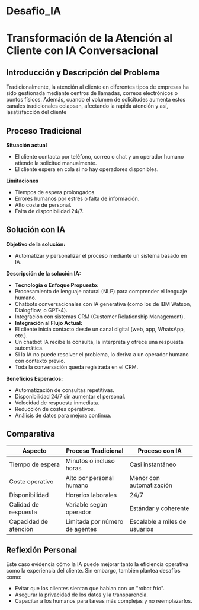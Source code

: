 # Desafio_IA

# Transformación de la Atención al Cliente con IA Conversacional

## Introducción y Descripción del Problema

Tradicionalmente, la atención al cliente en diferentes tipos de empresas ha sido gestionada mediante centros de llamadas, correos electrónicos o puntos físicos.
Además, cuando el volumen de solicitudes aumenta estos canales tradicionales colapsan, afectando la rapida atención y así, lasatisfacción del cliente

## Proceso Tradicional
**Situación actual**
- El cliente contacta por teléfono, correo o chat y un operador humano atiende la solicitud manualmente.
- El cliente espera en cola si no hay operadores disponibles.

**Limitaciones**
- Tiempos de espera prolongados.
- Errores humanos por estrés o falta de información.
- Alto coste de personal.
- Falta de disponibilidad 24/7.

## Solución con IA

**Objetivo de la solución:**
- Automatizar y personalizar el proceso mediante un sistema basado en IA.

**Descripción de la solución IA:**
- **Tecnología o Enfoque Propuesto:**
- Procesamiento de lenguaje natural (NLP) para comprender el lenguaje humano.
- Chatbots conversacionales con IA generativa (como los de IBM Watson, Dialogflow, o GPT-4).
- Integración con sistemas CRM (Customer Relationship Management).
- **Integración al Flujo Actual:**
- El cliente inicia contacto desde un canal digital (web, app, WhatsApp, etc.).
- Un chatbot IA recibe la consulta, la interpreta y ofrece una respuesta automática.
- Si la IA no puede resolver el problema, lo deriva a un operador humano con contexto previo.
- Toda la conversación queda registrada en el CRM.

**Beneficios Esperados:**
- Automatización de consultas repetitivas.
- Disponibilidad 24/7 sin aumentar el personal.
- Velocidad de respuesta inmediata.
- Reducción de costes operativos.
- Análisis de datos para mejora continua.

## Comparativa

| Aspecto	                |Proceso Tradicional	            | Proceso con IA                |
|-------------------------|---------------------------------|-------------------------------|
| Tiempo de espera	      | Minutos o incluso horas	        | Casi instantáneo              |
| Coste operativo	        | Alto por personal humano	      | Menor con automatización      |
| Disponibilidad	        | Horarios laborales	            | 24/7                          |
| Calidad de respuesta	  | Variable según operador	        | Estándar y coherente          |
| Capacidad de atención	  | Limitada por número de agentes	| Escalable a miles de usuarios |



## Reflexión Personal

Este caso evidencia cómo la IA puede mejorar tanto la eficiencia operativa como la experiencia del cliente. Sin embargo, también plantea desafíos como:
- Evitar que los clientes sientan que hablan con un "robot frío".
- Asegurar la privacidad de los datos y la transparencia.
- Capacitar a los humanos para tareas más complejas y no reemplazarlos.
